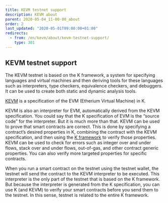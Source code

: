 ```yaml
---
title: KEVM testnet support
description: KEVM about
parent: 2020-05-04_11-00-00_about
order: 2
last_updated: "2020-05-01T09:00:00+01:00"
redirects:
  - from: /en/kevm/about/kevm-testnet-support/
    type: 301
---
```

## KEVM testnet support

The KEVM testnet is based on the K framework, a system for specifying languages and virtual machines and then deriving tools for these languages such as interpreters, type checkers, equivalence checkers, and debuggers.  It can be used to create both static and dynamic analysis tools.

[KEVM](https://github.com/kframework/evm-semantics/blob/master/README.md) is a specification of the EVM (Etherium Virtual Machine) in K.

KEVM is also an interpreter for EVM, automatically derived from the KEVM specification. You could say that the K specification of EVM is the “source code” for the interpreter. But it is much more than that. KEVM can be used to prove that smart contracts are correct. This is done by specifying a contract’s desired properties in K, combining the contract with the KEVM specification, and then using the [K framework](https://runtimeverification.com/blog/k-framework-an-overview/) to verify those properties. KEVM can be used to check for errors such as integer over and under flows, stack over and under flows, out-of-gas, and other contract generic properties. You can also verify more targeted properties for specific contracts.

When you run a smart contract on the testnet using the testnet wallet, the testnet will send the contract to the KEVM interpreter to be executed. This interpreter is the only part of the testnet that is based on the K framework. But because the interpreter is generated from the K specification, you can use K (and KEVM) to verify your smart contracts before you send them to the testnet. In this sense, testnet is related to the entire K framework.
